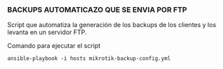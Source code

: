 ### BACKUPS AUTOMATICAZO QUE SE ENVIA POR FTP

Script que automatiza la generación de los backups de los clientes y los levanta en un servidor FTP.

Comando para ejecutar el script
```
ansible-playbook -i hosts mikrotik-backup-config.yml
```